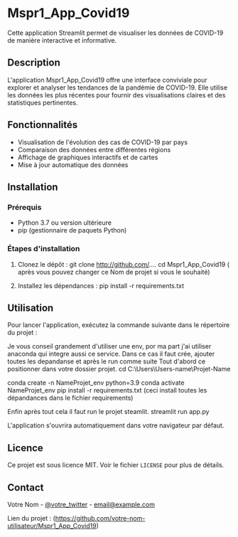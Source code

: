# Mspr1_App_Covid19

Cette application Streamlit permet de visualiser les données de COVID-19 de manière interactive et informative.

## Description

L'application Mspr1_App_Covid19 offre une interface conviviale pour explorer et analyser les tendances de la pandémie de COVID-19. Elle utilise les données les plus récentes pour fournir des visualisations claires et des statistiques pertinentes.

## Fonctionnalités

- Visualisation de l'évolution des cas de COVID-19 par pays
- Comparaison des données entre différentes régions
- Affichage de graphiques interactifs et de cartes
- Mise à jour automatique des données

## Installation

### Prérequis

- Python 3.7 ou version ultérieure
- pip (gestionnaire de paquets Python)

### Étapes d'installation

1. Clonez le dépôt :
git clone http://github.com/....
cd Mspr1_App_Covid19 ( après vous pouvez changer ce Nom de projet si vous le souhaité)


2. Installez les dépendances :
pip install -r requirements.txt


## Utilisation

Pour lancer l'application, exécutez la commande suivante dans le répertoire du projet :

Je vous conseil grandement d'utiliser une env, por ma part j'ai utiliser anaconda qui integre aussi ce service. 
Dans ce cas il faut crée, ajouter toutes les depandanse et après le run comme suite 
Tout d'abord ce positionner dans votre dossier projet.
cd C:\Users\Users-name\Projet-Name

conda create -n NameProjet_env python=3.9
conda activate NameProjet_env
pip install -r requirements.txt (ceci install toutes les dépandances dans le fichier requirements) 

Enfin après tout cela il faut run le projet steamlit.
streamlit run app.py


L'application s'ouvrira automatiquement dans votre navigateur par défaut.


## Licence

Ce projet est sous licence MIT. Voir le fichier `LICENSE` pour plus de détails.

## Contact

Votre Nom - [@votre_twitter](https://twitter.com/votre_twitter) - email@example.com

Lien du projet : (https://github.com/votre-nom-utilisateur/Mspr1_App_Covid19)
